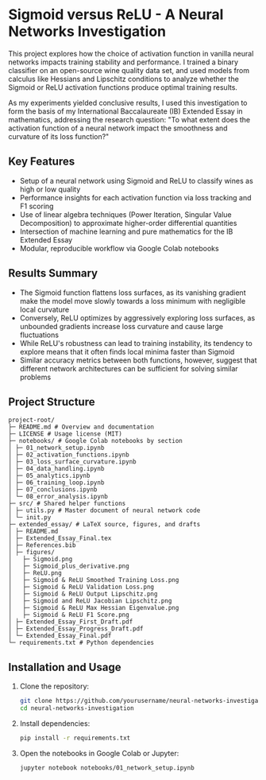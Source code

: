 # Sigmoid versus ReLU - A Neural Networks Investigation
This project explores how the choice of activation function in vanilla neural networks impacts training stability and performance. I trained a binary classifier on an open-source wine quality data set, and used models from calculus like Hessians and Lipschitz conditions to analyze whether the Sigmoid or ReLU activation functions produce optimal training results.

As my experiments yielded conclusive results, I used this investigation to form the basis of my International Baccalaureate (IB) Extended Essay in mathematics, addressing the research question: "To what extent does the activation function of a neural network impact the smoothness and curvature of its loss function?"

## Key Features
- Setup of a neural network using Sigmoid and ReLU to classify wines as high or low quality
- Performance insights for each activation function via loss tracking and F1 scoring
- Use of linear algebra techniques (Power Iteration, Singular Value Decomposition) to approximate higher-order differential quantities
- Intersection of machine learning and pure mathematics for the IB Extended Essay
- Modular, reproducible workflow via Google Colab notebooks

## Results Summary
- The Sigmoid function flattens loss surfaces, as its vanishing gradient make the model move slowly towards a loss minimum with negligible local curvature
- Conversely, ReLU optimizes by aggressively exploring loss surfaces, as unbounded gradients increase loss curvature and cause large fluctuations
- While ReLU's robustness can lead to training instability, its tendency to explore means that it often finds local minima faster than Sigmoid
- Similar accuracy metrics between both functions, however, suggest that different network architectures can be sufficient for solving similar problems

## Project Structure
```
project-root/
├─ README.md # Overview and documentation
├─ LICENSE # Usage license (MIT)
├─ notebooks/ # Google Colab notebooks by section
│ ├─ 01_network_setup.ipynb
│ ├─ 02_activation_functions.ipynb
│ ├─ 03_loss_surface_curvature.ipynb
│ ├─ 04_data_handling.ipynb
│ ├─ 05_analytics.ipynb
│ ├─ 06_training_loop.ipynb
│ ├─ 07_conclusions.ipynb
│ └─ 08_error_analysis.ipynb
├─ src/ # Shared helper functions
│ ├─ utils.py # Master document of neural network code
│ └─ init.py
├─ extended_essay/ # LaTeX source, figures, and drafts
│ ├─ README.md
│ ├─ Extended_Essay_Final.tex
│ ├─ References.bib
│ ├─ figures/
│   ├─ Sigmoid.png
│   ├─ Sigmoid_plus_derivative.png
│   ├─ ReLU.png
│   ├─ Sigmoid & ReLU Smoothed Training Loss.png
│   ├─ Sigmoid & ReLU Validation Loss.png
│   ├─ Sigmoid & ReLU Output Lipschitz.png
│   ├─ Sigmoid and ReLU Jacobian Lipschitz.png
│   ├─ Sigmoid & ReLU Max Hessian Eigenvalue.png
│   ├─ Sigmoid & ReLU F1 Score.png
│ ├─ Extended_Essay_First_Draft.pdf
│ ├─ Extended_Essay_Progress_Draft.pdf
│ └─ Extended_Essay_Final.pdf
└─ requirements.txt # Python dependencies
```

## Installation and Usage
1. Clone the repository:
   ```bash
   git clone https://github.com/yourusername/neural-networks-investigation.git
   cd neural-networks-investigation
   ```
2. Install dependencies:
   ```bash
   pip install -r requirements.txt
   ```
3. Open the notebooks in Google Colab or Jupyter:
   ```bash
   jupyter notebook notebooks/01_network_setup.ipynb
   ```
